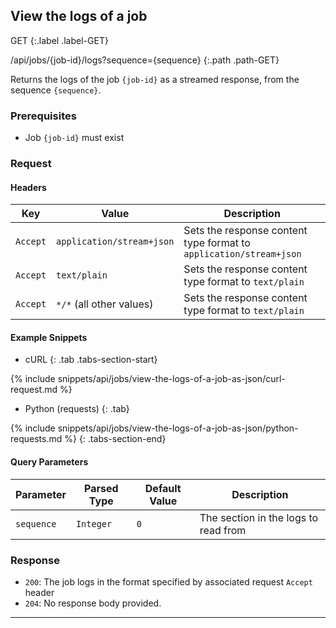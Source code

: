 ## View the logs of a job

GET
{:.label .label-GET}

/api/jobs/{job-id}/logs?sequence={sequence}
{:.path .path-GET}

Returns the logs of the job `{job-id}` as a streamed response, from the sequence `{sequence}`.

### Prerequisites
- Job `{job-id}` must exist

### Request
#### Headers

Key | Value | Description
--- | ----- | -----------
`Accept` | `application/stream+json` | Sets the response content type format to `application/stream+json`
`Accept` | `text/plain` | Sets the response content type format to `text/plain`
`Accept` | `*/*` (all other values) | Sets the response content type format to `text/plain`

#### Example Snippets
- cURL
{: .tab .tabs-section-start}

{% include snippets/api/jobs/view-the-logs-of-a-job-as-json/curl-request.md %}

- Python (requests)
{: .tab}

{% include snippets/api/jobs/view-the-logs-of-a-job-as-json/python-requests.md %}
{: .tabs-section-end}

#### Query Parameters

Parameter | Parsed Type | Default Value | Description
--------- | ----------- | ------------- | -----------
`sequence` | `Integer` | `0` | The section in the logs to read from


### Response
- `200`: The job logs in the format specified by associated request `Accept` header
- `204`: No response body provided.

---
